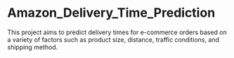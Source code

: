 # Amazon_Delivery_Time_Prediction
This project aims to predict delivery times for e-commerce orders based on a variety of factors such as product size, distance, traffic conditions, and shipping method. 
